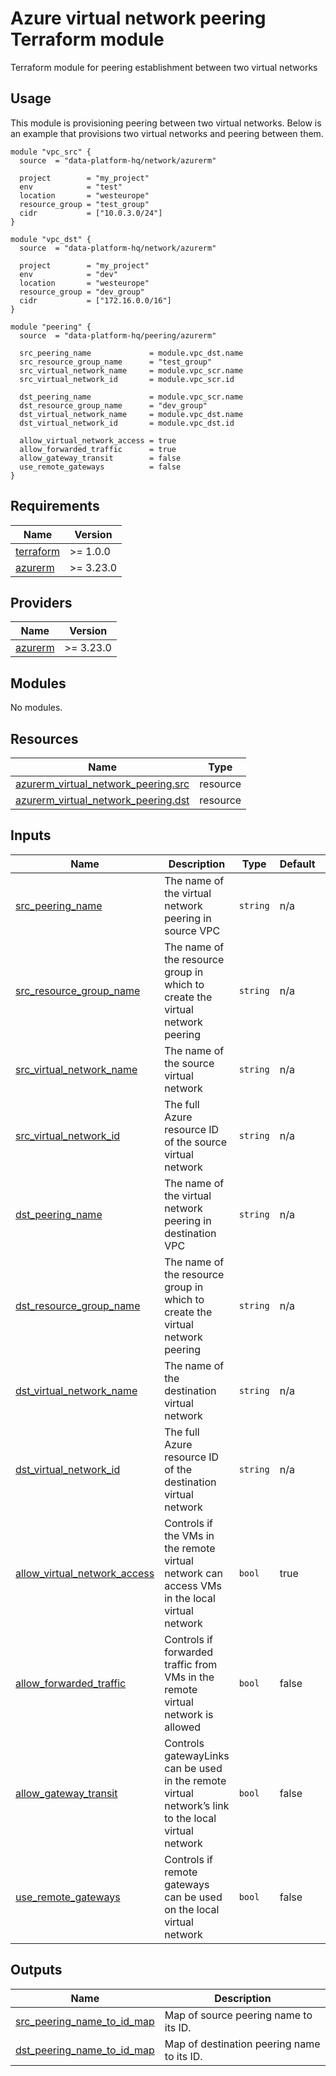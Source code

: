 # Azure virtual network peering Terraform module
Terraform module for peering establishment between two virtual networks

## Usage
This module is provisioning peering between two virtual networks. Below is an example that provisions two virtual networks and peering between them.
```hcl
module "vpc_src" {
  source  = "data-platform-hq/network/azurerm"

  project        = "my_project"
  env            = "test"
  location       = "westeurope"
  resource_group = "test_group"
  cidr           = ["10.0.3.0/24"]
}

module "vpc_dst" {
  source  = "data-platform-hq/network/azurerm"

  project        = "my_project"
  env            = "dev"
  location       = "westeurope"
  resource_group = "dev_group"
  cidr           = ["172.16.0.0/16"]
}

module "peering" {
  source  = "data-platform-hq/peering/azurerm"

  src_peering_name             = module.vpc_dst.name
  src_resource_group_name      = "test_group"
  src_virtual_network_name     = module.vpc_scr.name
  src_virtual_network_id       = module.vpc_scr.id

  dst_peering_name             = module.vpc_scr.name
  dst_resource_group_name      = "dev_group"
  dst_virtual_network_name     = module.vpc_dst.name
  dst_virtual_network_id       = module.vpc_dst.id

  allow_virtual_network_access = true
  allow_forwarded_traffic      = true
  allow_gateway_transit        = false
  use_remote_gateways          = false
}
```

<!-- BEGIN_TF_DOCS -->
## Requirements
| Name                                                                      | Version   |
|---------------------------------------------------------------------------|-----------|
| <a name="requirement_terraform"></a> [terraform](#requirement\_terraform) | >= 1.0.0  |
| <a name="requirement_azurerm"></a> [azurerm](#requirement\_azurerm)       | >= 3.23.0 |

## Providers

| Name                                                           | Version   |
|----------------------------------------------------------------|-----------|
| <a name="provider_azurerm"></a> [azurerm](#provider\_azurerm)  | >= 3.23.0 |

## Modules

No modules.

## Resources

| Name                                                                                                                                            | Type     |
|-------------------------------------------------------------------------------------------------------------------------------------------------|----------|
| [azurerm_virtual_network_peering.src](https://registry.terraform.io/providers/hashicorp/azurerm/latest/docs/resources/virtual_network_peering)  | resource |
| [azurerm_virtual_network_peering.dst](https://registry.terraform.io/providers/hashicorp/azurerm/latest/docs/resources/virtual_network_peering)  | resource |


## Inputs

| Name                                                                                                                         | Description                                                                                         | Type     | Default  | Required |
|------------------------------------------------------------------------------------------------------------------------------|-----------------------------------------------------------------------------------------------------|----------|----------|:--------:|
| <a name="input_src_peering_name"></a> [src\_peering\_name](#input\_src\_peering\_name)                                       | The name of the virtual network peering in source VPC                                               | `string` | n/a      |   yes    |
| <a name="input_src_resource_group_name"></a> [src\_resource\_group\_name](#input\_src\_resource\_group\_name)                | The name of the resource group in which to create the virtual network peering                       | `string` | n/a      |   yes    |
| <a name="input_src_virtual_network_name"></a> [src\_virtual\_network\_name](#input\_src\_virtual\_network\_name)             | The name of the source virtual network                                                              | `string` | n/a      |   yes    |
| <a name="input_src_virtual_network_id"></a> [src\_virtual\_network\_id](#input\_src\_virtual\_network\_id)                   | The full Azure resource ID of the source virtual network                                            | `string` | n/a      |   yes    |
| <a name="input_dst_peering_name"></a> [dst\_peering\_name](#input\_dst\_peering\_name)                                       | The name of the virtual network peering in destination VPC                                          | `string` | n/a      |   yes    |
| <a name="input_dst_resource_group_name"></a> [dst\_resource\_group\_name](#input\_dst\_resource\_group\_name)                | The name of the resource group in which to create the virtual network peering                       | `string` | n/a      |   yes    |
| <a name="input_dst_virtual_network_name"></a> [dst\_virtual\_network\_name](#input\_dst\_virtual\_network\_name)             | The name of the destination virtual network                                                         | `string` | n/a      |   yes    |
| <a name="input_dst_virtual_network_id"></a> [dst\_virtual\_network\_id](#input\_dst\_virtual\_network\_id)                   | The full Azure resource ID of the destination virtual network                                       | `string` | n/a      |   yes    |
| <a name="input_allow_virtual_network_access"></a> [allow\_virtual\_network\_access](#input\_allow\_virtual\_network\_access) | Controls if the VMs in the remote virtual network can access VMs in the local virtual network       | `bool`   | true     |    no    |
| <a name="input_allow_forwarded_traffic"></a> [allow\_forwarded\_traffic](#input\_allow\_forwarded\_traffic)                  | Controls if forwarded traffic from VMs in the remote virtual network is allowed                     | `bool`   | false    |    no    |
| <a name="input_allow_gateway_transit"></a> [allow\_gateway\_transit](#input\_allow\_gateway\_transit)                        | Controls gatewayLinks can be used in the remote virtual network’s link to the local virtual network | `bool`   | false    |    no    |
| <a name="input_use_remote_gateways"></a> [use\_remote\_gateways](#input\_use\_remote\_gateways)                              | Controls if remote gateways can be used on the local virtual network                                | `bool`   | false    |    no    |

## Outputs

| Name                                                                                                                  | Description                                |
|-----------------------------------------------------------------------------------------------------------------------|--------------------------------------------|
| <a name="src_peering_name_to_id_map"></a> [src\_peering\_name\_to\_id\_map](#output\_src\_peering\_name\_to\_id\_map) | Map of source peering name to its ID.      |
| <a name="dst_peering_name_to_id_map"></a> [dst\_peering\_name\_to\_id\_map](#output\_dst\_peering\_name\_to\_id\_map) | Map of destination peering name to its ID. |
<!-- END_TF_DOCS -->
